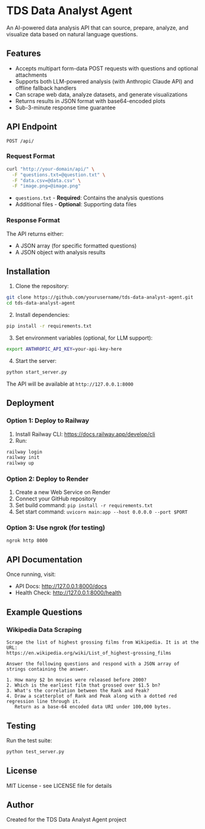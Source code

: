 # TDS Data Analyst Agent

An AI-powered data analysis API that can source, prepare, analyze, and visualize data based on natural language questions.

## Features

- Accepts multipart form-data POST requests with questions and optional attachments
- Supports both LLM-powered analysis (with Anthropic Claude API) and offline fallback handlers
- Can scrape web data, analyze datasets, and generate visualizations
- Returns results in JSON format with base64-encoded plots
- Sub-3-minute response time guarantee

## API Endpoint

```
POST /api/
```

### Request Format

```bash
curl "http://your-domain/api/" \
  -F "questions.txt=@question.txt" \
  -F "data.csv=@data.csv" \
  -F "image.png=@image.png"
```

- `questions.txt` - **Required**: Contains the analysis questions
- Additional files - **Optional**: Supporting data files

### Response Format

The API returns either:
- A JSON array (for specific formatted questions)
- A JSON object with analysis results

## Installation

1. Clone the repository:
```bash
git clone https://github.com/yourusername/tds-data-analyst-agent.git
cd tds-data-analyst-agent
```

2. Install dependencies:
```bash
pip install -r requirements.txt
```

3. Set environment variables (optional, for LLM support):
```bash
export ANTHROPIC_API_KEY=your-api-key-here
```

4. Start the server:
```bash
python start_server.py
```

The API will be available at `http://127.0.0.1:8000`

## Deployment

### Option 1: Deploy to Railway

1. Install Railway CLI: https://docs.railway.app/develop/cli
2. Run:
```bash
railway login
railway init
railway up
```

### Option 2: Deploy to Render

1. Create a new Web Service on Render
2. Connect your GitHub repository
3. Set build command: `pip install -r requirements.txt`
4. Set start command: `uvicorn main:app --host 0.0.0.0 --port $PORT`

### Option 3: Use ngrok (for testing)

```bash
ngrok http 8000
```

## API Documentation

Once running, visit:
- API Docs: http://127.0.0.1:8000/docs
- Health Check: http://127.0.0.1:8000/health

## Example Questions

### Wikipedia Data Scraping
```
Scrape the list of highest grossing films from Wikipedia. It is at the URL:
https://en.wikipedia.org/wiki/List_of_highest-grossing_films

Answer the following questions and respond with a JSON array of strings containing the answer.

1. How many $2 bn movies were released before 2000?
2. Which is the earliest film that grossed over $1.5 bn?
3. What's the correlation between the Rank and Peak?
4. Draw a scatterplot of Rank and Peak along with a dotted red regression line through it.
   Return as a base-64 encoded data URI under 100,000 bytes.
```

## Testing

Run the test suite:
```bash
python test_server.py
```

## License

MIT License - see LICENSE file for details

## Author

Created for the TDS Data Analyst Agent project
